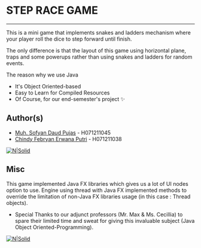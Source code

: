 # STEP RACE GAME
---

This is a mini game that implements snakes and ladders mechanism where your player roll the dice to step forward until finish.

The only difference is that the layout of this game using horizontal plane, traps and some powerups rather than using snakes and ladders for random events.

The reason why we use Java

- It's Object Oriented-based
- Easy to Learn for Compiled Resources
- Of Course, for our end-semester's project ✨

## Author(s)

- [Muh. Sofyan Daud Pujas](https://www.instagram.com/sofyan.pujas/) - H071211045
- [Chindy Febryan Erwana Putri](https://www.instagram.com/c.h.i.n.d.y/) - H071211038


[![N|Solid](https://www.oracle.com/a/tech/img/cb88-java-logo-001.jpg)](https://nodesource.com/products/nsolid)

## Misc

This game implemented Java FX libraries which gives us a lot of UI nodes option to use.
Engine using thread with Java FX implemented methods to override the limitation of non-Java FX
libraries usage (in this case : Thread objects).

- Special Thanks to our adjunct professors (Mr. Max & Ms. Cecillia) to spare their limited time and sweat for giving this invaluable subject (Java Object Oriented-Programming).


   [Sofyan]: <https://www.instagram.com/sofyan.pujas/d>
   [Chindy]: <https://www.instagram.com/c.h.i.n.d.y/>
   

[![N|Solid](https://i.ibb.co/sF5WtVT/Untitled.png)](https://nodesource.com/products/nsolid)


